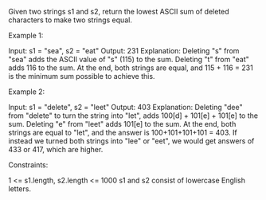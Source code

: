 Given two strings s1 and s2, return the lowest ASCII sum of deleted
characters to make two strings equal.


Example 1:


Input: s1 = "sea", s2 = "eat"
Output: 231
Explanation: Deleting "s" from "sea" adds the ASCII value of "s" (115) to the
sum.
Deleting "t" from "eat" adds 116 to the sum.
At the end, both strings are equal, and 115 + 116 = 231 is the minimum sum
possible to achieve this.


Example 2:


Input: s1 = "delete", s2 = "leet"
Output: 403
Explanation: Deleting "dee" from "delete" to turn the string into "let",
adds 100[d] + 101[e] + 101[e] to the sum.
Deleting "e" from "leet" adds 101[e] to the sum.
At the end, both strings are equal to "let", and the answer is
100+101+101+101 = 403.
If instead we turned both strings into "lee" or "eet", we would get answers
of 433 or 417, which are higher.



Constraints:


1 <= s1.length, s2.length <= 1000
s1 and s2 consist of lowercase English letters.




